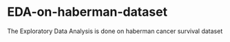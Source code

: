 # EDA-on-haberman-dataset
The Exploratory Data Analysis is done on haberman cancer survival dataset
